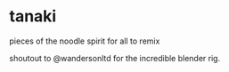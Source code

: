 # tanaki
pieces of the noodle spirit for all to remix

shoutout to @wandersonltd for the incredible blender rig.
